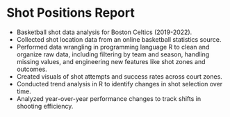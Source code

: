 # Shot Positions Report

- Basketball shot data analysis for Boston Celtics (2019-2022).
- Collected shot location data from an online basketball statistics source.
- Performed data wrangling in programming language R to clean and organize raw data, including filtering by team and season, handling missing values, and engineering new features like shot zones and outcomes. 
- Created visuals of shot attempts and success rates across court zones. 
- Conducted trend analysis in R to identify changes in shot selection over time. 
- Analyzed year-over-year performance changes to track shifts in shooting efficiency. 
